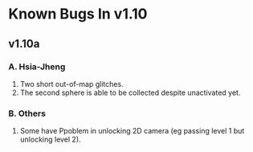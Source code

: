 # Known Bugs In v1.10
## v1.10a
### A. Hsia-Jheng
1. Two short out-of-map glitches.
1. The second sphere is able to be collected despite unactivated yet.

### B. Others

1. Some have Ppoblem in unlocking 2D camera (eg passing level 1 but unlocking level 2).